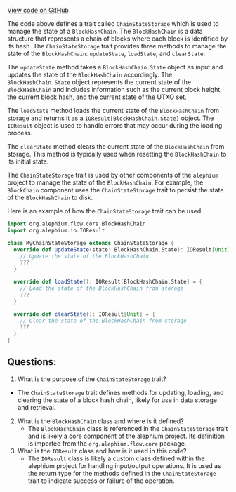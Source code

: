 [View code on GitHub](https://github.com/alephium/alephium/blob/master/flow/src/main/scala/org/alephium/flow/io/ChainStateStorage.scala)

The code above defines a trait called `ChainStateStorage` which is used to manage the state of a `BlockHashChain`. The `BlockHashChain` is a data structure that represents a chain of blocks where each block is identified by its hash. The `ChainStateStorage` trait provides three methods to manage the state of the `BlockHashChain`: `updateState`, `loadState`, and `clearState`.

The `updateState` method takes a `BlockHashChain.State` object as input and updates the state of the `BlockHashChain` accordingly. The `BlockHashChain.State` object represents the current state of the `BlockHashChain` and includes information such as the current block height, the current block hash, and the current state of the UTXO set.

The `loadState` method loads the current state of the `BlockHashChain` from storage and returns it as a `IOResult[BlockHashChain.State]` object. The `IOResult` object is used to handle errors that may occur during the loading process.

The `clearState` method clears the current state of the `BlockHashChain` from storage. This method is typically used when resetting the `BlockHashChain` to its initial state.

The `ChainStateStorage` trait is used by other components of the `alephium` project to manage the state of the `BlockHashChain`. For example, the `BlockChain` component uses the `ChainStateStorage` trait to persist the state of the `BlockHashChain` to disk. 

Here is an example of how the `ChainStateStorage` trait can be used:

```scala
import org.alephium.flow.core.BlockHashChain
import org.alephium.io.IOResult

class MyChainStateStorage extends ChainStateStorage {
  override def updateState(state: BlockHashChain.State): IOResult[Unit] = {
    // Update the state of the BlockHashChain
    ???
  }

  override def loadState(): IOResult[BlockHashChain.State] = {
    // Load the state of the BlockHashChain from storage
    ???
  }

  override def clearState(): IOResult[Unit] = {
    // Clear the state of the BlockHashChain from storage
    ???
  }
}
```
## Questions: 
 1. What is the purpose of the `ChainStateStorage` trait?
   - The `ChainStateStorage` trait defines methods for updating, loading, and clearing the state of a block hash chain, likely for use in data storage and retrieval.
2. What is the `BlockHashChain` class and where is it defined?
   - The `BlockHashChain` class is referenced in the `ChainStateStorage` trait and is likely a core component of the alephium project. Its definition is imported from the `org.alephium.flow.core` package.
3. What is the `IOResult` class and how is it used in this code?
   - The `IOResult` class is likely a custom class defined within the alephium project for handling input/output operations. It is used as the return type for the methods defined in the `ChainStateStorage` trait to indicate success or failure of the operation.